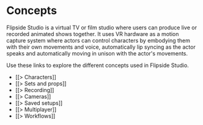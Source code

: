 # Concepts

Flipside Studio is a virtual TV or film studio where users can produce live or recorded animated shows together. It uses VR hardware as a motion capture system where actors can control characters by embodying them with their own movements and voice, automatically lip syncing as the actor speaks and automatically moving in unison with the actor's movements.

Use these links to explore the different concepts used in Flipside Studio.

* [[> Characters]]
* [[> Sets and props]]
* [[> Recording]]
* [[> Cameras]]
* [[> Saved setups]]
* [[> Multiplayer]]
* [[> Workflows]]

